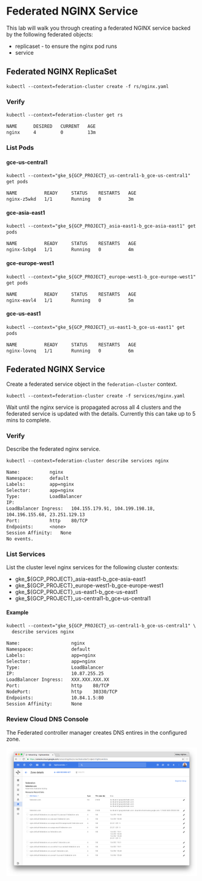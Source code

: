 # Federated NGINX Service

This lab will walk you through creating a federated NGINX service backed by the following federated objects:

* replicaset - to ensure the nginx pod runs 
* service

## Federated NGINX ReplicaSet

```
kubectl --context=federation-cluster create -f rs/nginx.yaml
```

### Verify

```
kubectl --context=federation-cluster get rs
```
```
NAME      DESIRED   CURRENT   AGE
nginx     4         0         13m
```

### List Pods

#### gce-us-central1

```
kubectl --context="gke_${GCP_PROJECT}_us-central1-b_gce-us-central1" get pods
```
```
NAME          READY     STATUS    RESTARTS   AGE
nginx-z5wkd   1/1       Running   0          3m
```

#### gce-asia-east1

```
kubectl --context="gke_${GCP_PROJECT}_asia-east1-b_gce-asia-east1" get pods
```
```
NAME          READY     STATUS    RESTARTS   AGE
nginx-5zbg4   1/1       Running   0          4m
```

#### gce-europe-west1

```
kubectl --context="gke_${GCP_PROJECT}_europe-west1-b_gce-europe-west1" get pods
```
```
NAME          READY     STATUS    RESTARTS   AGE
nginx-eavl4   1/1       Running   0          5m
```

#### gce-us-east1

```
kubectl --context="gke_${GCP_PROJECT}_us-east1-b_gce-us-east1" get pods
```
```
NAME          READY     STATUS    RESTARTS   AGE
nginx-lovnq   1/1       Running   0          6m
```

## Federated NGINX Service

Create a federated service object in the `federation-cluster` context.

```
kubectl --context=federation-cluster create -f services/nginx.yaml
```

Wait until the nginx service is propagated across all 4 clusters and the federated service is updated with the details. Currently this can take up to 5 mins to complete.

### Verify

Describe the federated nginx service.

```
kubectl --context=federation-cluster describe services nginx
```
```
Name:			nginx
Namespace:		default
Labels:			app=nginx
Selector:		app=nginx
Type:			LoadBalancer
IP:			
LoadBalancer Ingress:	104.155.179.91, 104.199.198.18, 104.196.155.68, 23.251.129.13
Port:			http	80/TCP
Endpoints:		<none>
Session Affinity:	None
No events.
```

### List Services

List the cluster level nginx services for the following cluster contexts:

* gke_${GCP_PROJECT}_asia-east1-b_gce-asia-east1
* gke_${GCP_PROJECT}_europe-west1-b_gce-europe-west1
* gke_${GCP_PROJECT}_us-east1-b_gce-us-east1
* gke_${GCP_PROJECT}_us-central1-b_gce-us-central1

#### Example

```
kubectl --context="gke_${GCP_PROJECT}_us-central1-b_gce-us-central1" \
  describe services nginx
```

```
Name:                   nginx
Namespace:              default
Labels:                 app=nginx
Selector:               app=nginx
Type:                   LoadBalancer
IP:                     10.87.255.25
LoadBalancer Ingress:   XXX.XXX.XXX.XX
Port:                   http	80/TCP
NodePort:               http	30330/TCP
Endpoints:              10.84.1.5:80
Session Affinity:       None
```


### Review Cloud DNS Console

The Federated controller manager creates DNS entires in the configured zone.

![Google Cloud DNS](images/googledns.png)


